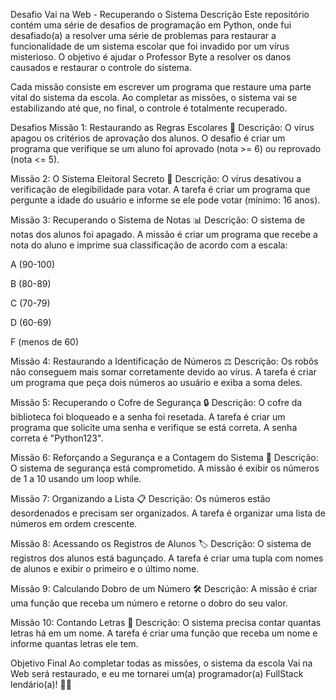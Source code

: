 Desafio Vai na Web - Recuperando o Sistema
Descrição
Este repositório contém uma série de desafios de programação em Python, onde fui desafiado(a) a resolver uma série de problemas para restaurar a funcionalidade de um sistema escolar que foi invadido por um vírus misterioso. O objetivo é ajudar o Professor Byte a resolver os danos causados e restaurar o controle do sistema.

Cada missão consiste em escrever um programa que restaure uma parte vital do sistema da escola. Ao completar as missões, o sistema vai se estabilizando até que, no final, o controle é totalmente recuperado.

Desafios
Missão 1: Restaurando as Regras Escolares 📝
Descrição: O vírus apagou os critérios de aprovação dos alunos. O desafio é criar um programa que verifique se um aluno foi aprovado (nota >= 6) ou reprovado (nota <= 5).

Missão 2: O Sistema Eleitoral Secreto 📝
Descrição: O vírus desativou a verificação de elegibilidade para votar. A tarefa é criar um programa que pergunte a idade do usuário e informe se ele pode votar (mínimo: 16 anos).

Missão 3: Recuperando o Sistema de Notas 📊
Descrição: O sistema de notas dos alunos foi apagado. A missão é criar um programa que recebe a nota do aluno e imprime sua classificação de acordo com a escala:

A (90-100)

B (80-89)

C (70-79)

D (60-69)

F (menos de 60)

Missão 4: Restaurando a Identificação de Números ⚖️
Descrição: Os robôs não conseguem mais somar corretamente devido ao vírus. A tarefa é criar um programa que peça dois números ao usuário e exiba a soma deles.

Missão 5: Recuperando o Cofre de Segurança 🔒
Descrição: O cofre da biblioteca foi bloqueado e a senha foi resetada. A tarefa é criar um programa que solicite uma senha e verifique se está correta. A senha correta é "Python123".

Missão 6: Reforçando a Segurança e a Contagem do Sistema 💾
Descrição: O sistema de segurança está comprometido. A missão é exibir os números de 1 a 10 usando um loop while.

Missão 7: Organizando a Lista 📋
Descrição: Os números estão desordenados e precisam ser organizados. A tarefa é organizar uma lista de números em ordem crescente.

Missão 8: Acessando os Registros de Alunos 🏷️
Descrição: O sistema de registros dos alunos está bagunçado. A tarefa é criar uma tupla com nomes de alunos e exibir o primeiro e o último nome.

Missão 9: Calculando Dobro de um Número 🛠️
Descrição: A missão é criar uma função que receba um número e retorne o dobro do seu valor.

Missão 10: Contando Letras 🔄
Descrição: O sistema precisa contar quantas letras há em um nome. A tarefa é criar uma função que receba um nome e informe quantas letras ele tem.

Objetivo Final
Ao completar todas as missões, o sistema da escola Vai na Web será restaurado, e eu me tornarei um(a) programador(a) FullStack lendário(a)! 🎉🚀
